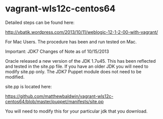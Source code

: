 vagrant-wls12c-centos64
=======================

Detailed steps can be found here:

http://vbatik.wordpress.com/2013/10/11/weblogic-12-1-2-00-with-vagrant/

For Mac Users.  The procedure has been and run tested on Mac.


Important: JDK7 Changes of Note as of 10/15/2013

Oracle released a new version of the JDK 1.7u45. This has been reflected and tested in the site.pp file. If you have an older JDK you will need to modify site.pp only. The JDK7 Puppet module does not need to be modified.

site.pp is located here:

https://github.com/matthewbaldwin/vagrant-wls12c-centos64/blob/master/puppet/manifests/site.pp

You will need to modify this for your particular jdk that you download. 
